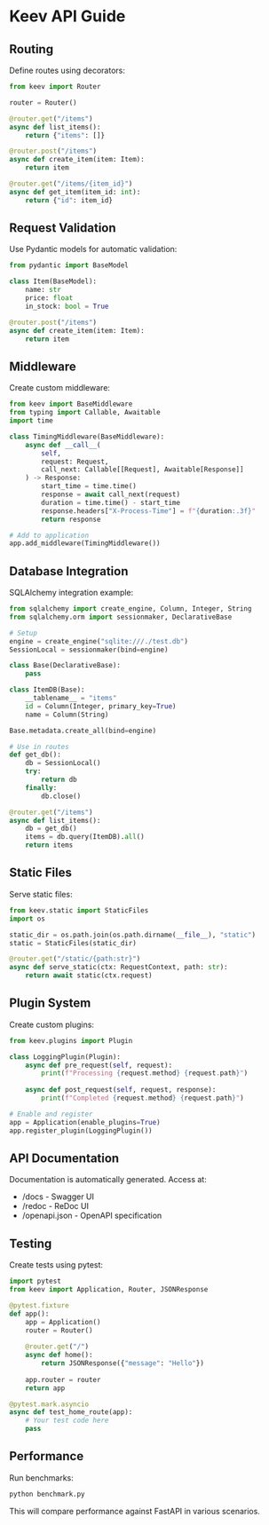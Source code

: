 # Keev API Guide

## Routing

Define routes using decorators:

```python
from keev import Router

router = Router()

@router.get("/items")
async def list_items():
    return {"items": []}

@router.post("/items")
async def create_item(item: Item):
    return item

@router.get("/items/{item_id}")
async def get_item(item_id: int):
    return {"id": item_id}
```

## Request Validation

Use Pydantic models for automatic validation:

```python
from pydantic import BaseModel

class Item(BaseModel):
    name: str
    price: float
    in_stock: bool = True

@router.post("/items")
async def create_item(item: Item):
    return item
```

## Middleware

Create custom middleware:

```python
from keev import BaseMiddleware
from typing import Callable, Awaitable
import time

class TimingMiddleware(BaseMiddleware):
    async def __call__(
        self,
        request: Request,
        call_next: Callable[[Request], Awaitable[Response]]
    ) -> Response:
        start_time = time.time()
        response = await call_next(request)
        duration = time.time() - start_time
        response.headers["X-Process-Time"] = f"{duration:.3f}"
        return response

# Add to application
app.add_middleware(TimingMiddleware())
```

## Database Integration

SQLAlchemy integration example:

```python
from sqlalchemy import create_engine, Column, Integer, String
from sqlalchemy.orm import sessionmaker, DeclarativeBase

# Setup
engine = create_engine("sqlite:///./test.db")
SessionLocal = sessionmaker(bind=engine)

class Base(DeclarativeBase):
    pass

class ItemDB(Base):
    __tablename__ = "items"
    id = Column(Integer, primary_key=True)
    name = Column(String)

Base.metadata.create_all(bind=engine)

# Use in routes
def get_db():
    db = SessionLocal()
    try:
        return db
    finally:
        db.close()

@router.get("/items")
async def list_items():
    db = get_db()
    items = db.query(ItemDB).all()
    return items
```

## Static Files

Serve static files:

```python
from keev.static import StaticFiles
import os

static_dir = os.path.join(os.path.dirname(__file__), "static")
static = StaticFiles(static_dir)

@router.get("/static/{path:str}")
async def serve_static(ctx: RequestContext, path: str):
    return await static(ctx.request)
```

## Plugin System

Create custom plugins:

```python
from keev.plugins import Plugin

class LoggingPlugin(Plugin):
    async def pre_request(self, request):
        print(f"Processing {request.method} {request.path}")
        
    async def post_request(self, request, response):
        print(f"Completed {request.method} {request.path}")

# Enable and register
app = Application(enable_plugins=True)
app.register_plugin(LoggingPlugin())
```

## API Documentation

Documentation is automatically generated. Access at:
- /docs - Swagger UI
- /redoc - ReDoc UI
- /openapi.json - OpenAPI specification

## Testing

Create tests using pytest:

```python
import pytest
from keev import Application, Router, JSONResponse

@pytest.fixture
def app():
    app = Application()
    router = Router()
    
    @router.get("/")
    async def home():
        return JSONResponse({"message": "Hello"})
    
    app.router = router
    return app

@pytest.mark.asyncio
async def test_home_route(app):
    # Your test code here
    pass
```

## Performance

Run benchmarks:

```bash
python benchmark.py
```

This will compare performance against FastAPI in various scenarios.